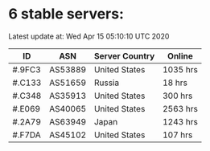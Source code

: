 # 6 stable servers:

Latest update at: Wed Apr 15 05:10:10 UTC 2020

| ID | ASN | Server Country | Online |
| -- | --- | -------------- | ------ |
| #.9FC3 | AS53889 | United States | 1035 hrs |
| #.C133 | AS51659 | Russia | 18 hrs |
| #.C348 | AS35913 | United States | 300 hrs |
| #.E069 | AS40065 | United States | 2563 hrs |
| #.2A79 | AS63949 | Japan | 1243 hrs |
| #.F7DA | AS45102 | United States | 107 hrs |


